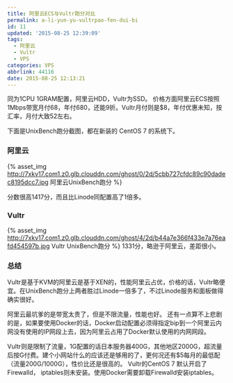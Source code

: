```yaml
---
title: 阿里云ECS与Vultr跑分对比
permalink: a-li-yun-yu-vultrpao-fen-dui-bi
id: 11
updated: '2015-08-25 12:39:09'
tags:
  - 阿里云
  - Vultr
  - VPS
categories: VPS
abbrlink: 44116
date: 2015-08-25 12:13:21
---
```


同为1CPU 1GRAM配置，阿里云HDD，Vultr为SSD。
价格方面阿里云ECS按照1Mbps带宽月付68，年付680，还能9折。Vultr月付则是$8，年付优惠未知，按汇率，月付大致52左右。

下面是UnixBench跑分截图，都在新装的 CentOS 7 的系统下。
### 阿里云
{% asset_img http://7xkv17.com1.z0.glb.clouddn.com/ghost/0/2d/5cbb727cfdc89c90dadec8195dcc7.jpg 阿里云UnixBench跑分 %}

分数很高1417分，而且比Linode同配置高了1倍多。

### Vultr
{% asset_img http://7xkv17.com1.z0.glb.clouddn.com/ghost/4/2d/b44a7e366f433e7a76eafd454597b.jpg Vultr UnixBench跑分 %}
1331分，略逊于阿里云，差距很小。

### 总结
Vultr是基于KVM的阿里云是基于XEN的，性能阿里云占优，价格的话，Vultr略便宜。在UnixBench跑分上两者胜过Linode一倍多了，不过Linode服务和面板做得确实很好。

阿里云最坑爹的是带宽太贵了，但是不限流量，性能也好。
还有一点算不上悲剧的是，如果要使用Docker的话，Docker启动配置必须得指定bip到一个阿里云内网没有使用的IP网段上去，因为阿里云占用了Docker默认使用的内网网段。

Vultr则是限制了流量，1G配置的话日本服务器400G，其他地区2000G，超流量后按G付费。建个小网站什么的应该还是够用的了，更何况还有$5每月的最低配（流量200G/1000G），性价比还是很高的。
Vultr的CentOS 7 默认开启了 Firewalld， iptables则未安装。使用Docker需要卸载Firewalld安装iptables。